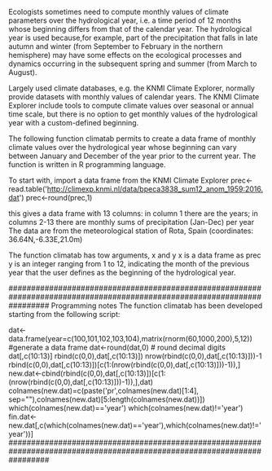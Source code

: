 Ecologists sometimes need to compute monthly values of climate parameters over the hydrological year, i.e. a time period of 12 months whose beginning differs from that of the calendar year.
The hydrological year is used because,for example, part of the precipitation that falls in late autumn and winter (from September to February in the northern hemisphere) may have some effects on the ecological processes and dynamics occurring in the subsequent spring and summer (from March to August).

Largely used climate databases, e.g. the KNMI Climate Explorer, normally provide datasets with monthly values of calendar years.
The KNMI Climate Explorer include tools to compute climate values over seasonal or annual time scale, but there is no option to get monthly values of the hydrological year with a custom-defined beginning.

The following function climatab permits to create a data frame of monthly climate values over the hydrological year whose beginning can vary between January and December of the year prior to the current year.
The function is written in R programming language.

To start with, import a data frame from the KNMI Climate Explorer
prec<-read.table('http://climexp.knmi.nl/data/bpeca3838_sum12_anom_1959:2016.dat')
prec<-round(prec,1)

this gives a data frame with 13 columns:
in column 1 there are the years; in columns 2-13 there are monthly sums of precipitation (Jan-Dec) per year
The data are from the meteorological station of Rota, Spain (coordinates: 36.64N,-6.33E,21.0m)

The function climatab has tow arguments, x and y
x is a data frame as prec
y is an integer ranging from 1 to 12, indicating the month of the previous year that the user defines as the beginning of the hydrological year.



#########################################################################################################################
Programming notes
The function climatab has been developed starting from the following script:

dat<-data.frame(year=c(100,101,102,103,104),matrix(rnorm(60,1000,200),5,12)) #generate a data frame
dat<-round(dat,0) # round decimal digits
dat[,c(10:13)]
rbind(c(0,0),dat[,c(10:13)])
nrow(rbind(c(0,0),dat[,c(10:13)]))-1
rbind(c(0,0),dat[,c(10:13)])[c(1:(nrow(rbind(c(0,0),dat[,c(10:13)]))-1)),]
new.dat<-cbind(rbind(c(0,0),dat[,c(10:13)])[c(1:(nrow(rbind(c(0,0),dat[,c(10:13)]))-1)),],dat)
colnames(new.dat)=c(paste('pr',colnames(new.dat)[1:4], sep=""),colnames(new.dat)[5:length(colnames(new.dat))])
which(colnames(new.dat)=='year')
which(colnames(new.dat)!='year')
fin.dat<-new.dat[,c(which(colnames(new.dat)=='year'),which(colnames(new.dat)!='year'))]
#########################################################################################################################
